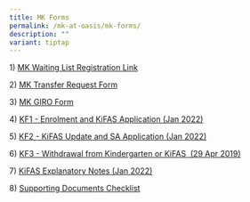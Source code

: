 ```yaml
---
title: MK Forms
permalink: /mk-at-oasis/mk-forms/
description: ""
variant: tiptap
---
```

1\) [MK Waiting List Registration Link](https://www.form.gov.sg/63d226b80447a0001149133d)

2\) [MK Transfer Request Form](/files/MOE%20Kindergarten%20Transfer%20Request%20Form.pdf)

3\) [MK GIRO Form](/files/GIRO%20form_MKOASIS.pdf)

4\) [KF1 - Enrolment and KiFAS Application (Jan 2022)](/files/KF1%20-%20Enrolment%20and%20KiFAS%20Application%20Jan%202022.pdf)

5\) [KF2 - KiFAS Update and SA Application (Jan 2022)](/files/KF2%20-%20KiFAS%20Update%20and%20SA%20Application%20Jan%202022.pdf)

6\) [KF3 - Withdrawal from Kindergarten or KiFAS  (29 Apr 2019)](/files/KF3-Withdrawal-from-Kindergarten-or-KiFAS-29-Apr-2019.pdf)

7\) [KiFAS Explanatory Notes (Jan 2022)](/files/KiFAS%20Explanatory%20Notes%20Jan%202022.pdf)

8\) [Supporting Documents Checklist](/files/Supporting%20Documents%20Checklist.pdf)